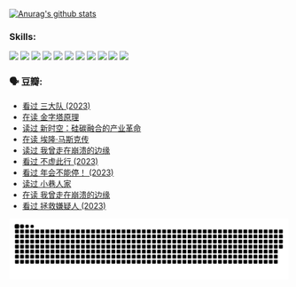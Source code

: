 
[![Anurag's github stats](https://github-readme-stats.vercel.app/api?username=w940853815)](https://github.com/anuraghazra/github-readme-stats)

### Skills:

<code><img height="32" src="https://cdn.jsdelivr.net/npm/simple-icons@v5/icons/python.svg"></code>
<code><img height="32" src="https://cdn.jsdelivr.net/npm/simple-icons@v5/icons/javascript.svg"></code>
<code><img height="32" src="https://cdn.jsdelivr.net/npm/simple-icons@v5/icons/django.svg"></code>
<code><img height="32" src="https://cdn.jsdelivr.net/npm/simple-icons@v5/icons/flask.svg"></code>
<code><img height="32" src="https://cdn.jsdelivr.net/npm/simple-icons@v5/icons/vuetify.svg"></code>
<code><img height="32" src="https://cdn.jsdelivr.net/npm/simple-icons@v5/icons/git.svg"></code>
<code><img height="32" src="https://cdn.jsdelivr.net/npm/simple-icons@v5/icons/docker.svg"></code>
<code><img height="32" src="https://cdn.jsdelivr.net/npm/simple-icons@v5/icons/postgresql.svg"></code>
<code><img height="32" src="https://cdn.jsdelivr.net/npm/simple-icons@v5/icons/elasticsearch.svg"></code>
<code><img height="32" src="https://cdn.jsdelivr.net/npm/simple-icons@v5/icons/macos.svg"></code>
<code><img height="32" src="https://cdn.jsdelivr.net/npm/simple-icons@v5/icons/linux.svg"></code>

### 🗣 豆瓣:

<!-- DOUBAN-ACTIVITIES:START -->
- [看过 三大队‎ (2023)](https://www.douban.com/people/136069238/status/4510323325/?_i=07747091)
- [在读 金字塔原理](https://www.douban.com/people/136069238/status/4507497587/?_i=07747091)
- [读过 新时空：硅碳融合的产业革命](https://www.douban.com/people/136069238/status/4506659177/?_i=07747091)
- [在读 埃隆·马斯克传](https://www.douban.com/people/136069238/status/4500417190/?_i=07747091)
- [读过 我曾走在崩溃的边缘](https://www.douban.com/people/136069238/status/4500416754/?_i=07747091)
- [看过 不虚此行‎ (2023)](https://www.douban.com/people/136069238/status/4499973052/?_i=07747091)
- [看过 年会不能停！‎ (2023)](https://www.douban.com/people/136069238/status/4498582002/?_i=07747091)
- [读过 小巷人家](https://www.douban.com/people/136069238/status/4489290935/?_i=07747091)
- [在读 我曾走在崩溃的边缘](https://www.douban.com/people/136069238/status/4489290559/?_i=07747091)
- [看过 拯救嫌疑人‎ (2023)](https://www.douban.com/people/136069238/status/4477421513/?_i=07747091)
<!-- DOUBAN-ACTIVITIES:END -->


![Snake animation](https://raw.githubusercontent.com/w940853815/w940853815/output/github-contribution-grid-snake.svg)

<!--
**w940853815/w940853815** is a ✨ _special_ ✨ repository because its `README.md` (this file) appears on your GitHub profile.

Here are some ideas to get you started:

- 🔭 I’m currently working on ...
- 🌱 I’m currently learning ...
- 👯 I’m looking to collaborate on ...
- 🤔 I’m looking for help with ...
- 💬 Ask me about ...
- 📫 How to reach me: ...
- 😄 Pronouns: ...
- ⚡ Fun fact: ...
-->
